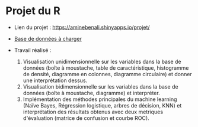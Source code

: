 # Projet du R

- Lien du projet : https://aminebenali.shinyapps.io/projet/

- [Base de données à charger](data.csv)

- Travail réalisé : 
  1. Visualisation unidimensionnelle sur les variables dans la base de données (boîte à moustache, table de caractéristique, histogramme de densité, diagramme en colonnes, diagramme circulaire) et donner une interprétation dessus.
  2. Visualisation bidimensionnelle sur les variables dans la base de données (boîte à moustache, diagramme) et interpréter.
  3. Implémentation des méthodes principales du machine learning (Naïve Bayes, Régression logistique, arbres de décision, KNN) et interprétation des résultats obtenus avec deux metriques d'évaluation (matrice de confusion et courbe ROC).
